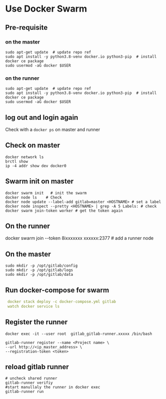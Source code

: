 # Use Docker Swarm 

## Pre-requisite

### on the master
```shell
sudo apt-get update  # update repo ref
sudo apt install -y python3.8-venv docker.io python3-pip  # install docker ce package 
sudo usermod -aG docker $USER
```
### on the runner 
```shell
sudo apt-get update  # update repo ref
sudo apt install -y python3.8-venv docker.io python3-pip  # install docker ce package 
sudo usermod -aG docker $USER
```
## log out and login again 
Check with a ```docker ps``` on master and runner  


## Check on master  
```shell
docker network ls
brctl show
ip -4 addr show dev docker0
```
## Swarm init on master 
```shell
docker swarm init   # init the swarm 
docker node ls    # Check 
docker node update --label-add gitlab=master <HOSTNAME> # set a label
docker node inspect --pretty <HOSTNAME> | grep -A 5 Labels: # check
docker swarm join-token worker # get the token again 
```
## On the runner 
docker swarm join --token 8ixxxxxxx xxxxxx:2377  # add a runner node

##  On the master 
```shell
sudo mkdir -p /opt/gitlab/config
sudo mkdir -p /opt/gitlab/logs
sudo mkdir -p /opt/gitlab/data
```

## Run docker-compose for swarm 
```yaml
 docker stack deploy -c docker-compose.yml gitlab
 watch docker service ls 
```

## Register the runner  
```shell
docker exec -it --user root  gitlab_gitlab-runner.xxxxx /bin/bash

gitlab-runner register --name <Project name> \
--url http://<ip_master_address> \
--registration-token <token>
```

## reload gitlab runner
```shell
# uncheck shared runner
gitlab-runner verifiy
#start manullaly the runner in docker exec  
gitlab-runner run 
```


